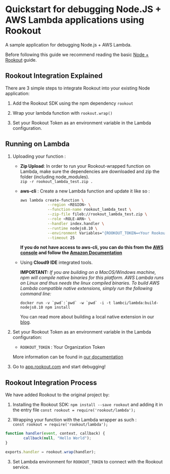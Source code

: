 # Quickstart for debugging Node.JS + AWS Lambda applications using Rookout

A sample application for debugging Node.js + AWS Lambda.

Before following this guide we recommend reading the basic [Node + Rookout] guide.

## Rookout Integration Explained

There are 3 simple steps to integrate Rookout into your existing Node application:

1. Add the Rookout SDK using the npm dependency `rookout`

1. Wrap your lambda function with `rookout.wrap()`

1. Set your Rookout Token as an environment variable in the Lambda configuration.

## Running on Lambda

1. Uploading your function : 
    - **Zip Upload**: In order to run your Rookout-wrapped function on Lambda, make sure the dependencies are downloaded and zip
    the folder (including node_modules).  
    `zip -r rookout_lambda_test.zip .`

    - **aws-cli** : Create a new Lambda function and update it like so :
        ```bash
        aws lambda create-function \
                    --region <REGION> \
                    --function-name rookout_lambda_test \
                    --zip-file fileb://rookout_lambda_test.zip \
                    --role <ROLE-ARN> \
                    --handler index.handler \
                    --runtime nodejs8.10 \
                    --environment Variables="{ROOKOUT_TOKEN=<Your Rookout Token>,ROOKOUT_ROOK_TAGS=lambda}" \
                    --timeout 25
      ```
        **If you do not have access to aws-cli, you can do this from the [AWS console](https://console.aws.amazon.com/lambda/home/functions) and follow the [Amazon Documentation](https://docs.aws.amazon.com/lambda/latest/dg/get-started-create-function.html)**

    - Using **Cloud9 IDE** integrated tools.

        **IMPORTANT:** _If you are building on a MacOS/Windows machine, npm will compile native binaries for this platform. AWS Lambda runs on Linux and thus needs the linux compiled binaries. To build AWS Lambda compatible native extensions, simply run the following command line:_

        ```docker run -v `pwd`:`pwd` -w `pwd` -i -t lambci/lambda:build-nodejs8.10 npm install```

        You can read more about building a local native extension in our [blog](https://www.rookout.com/3_min_hack_for_building_local_native_extensions/).

1. Set your Rookout Token as an environment variable in the Lambda configuration:
    - `ROOKOUT_TOKEN` : Your Organization Token
    
    More information can be found in [our documentation](https://docs.rookout.com/docs/sdk-setup.html)

1. Go to [app.rookout.com](https://app.rookout.com) and start debugging!

## Rookout Integration Process

We have added Rookout to the original project by:
1. Installing the Rookout SDK: `npm install --save rookout` and adding it in the entry file `const rookout = require('rookout/lambda');`

2. Wrapping your function with the Lambda wrapper as such :  
`const rookout = require('rookout/lambda');`

```javascript
function handler(event, context, callback) {
        callback(null, "Hello World");
}

exports.handler = rookout.wrap(handler);
```
    
3. Set Lambda environment for `ROOKOUT_TOKEN` to connect with the Rookout service.    

[Node + Rookout]: https://docs.rookout.com/docs/sdk-setup.html
